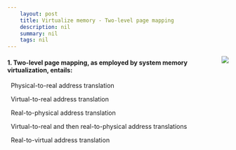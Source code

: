 ```yaml
---
    layout: post
    title: Virtualize memory - Two-level page mapping
    description: nil
    summary: nil
    tags: nil
---
```



 <a target="_blank" href="https://docs.microsoft.com/en-us/learn/modules/cmu-virtualize-memory/2-two-level-page-map/"><i class="fas fa-external-link-alt"></i> </a>
 <img align="right" src="https://docs.microsoft.com/en-us/learn/achievements/cmu-cloud-developer/virtualize-memory.svg">
####  1. Two-level page mapping, as employed by system memory virtualization, entails:


<i class='far fa-square'></i> &nbsp;&nbsp;Physical-to-real address translation

<i class='far fa-square'></i> &nbsp;&nbsp;Virtual-to-real address translation

<i class='far fa-square'></i> &nbsp;&nbsp;Real-to-physical address translation

<i class='fas fa-check-square' style='color: Dodgerblue;'></i> &nbsp;&nbsp;Virtual-to-real and then real-to-physical address translations

<i class='far fa-square'></i> &nbsp;&nbsp;Real-to-virtual address translation
<br />
<br />
<br />
